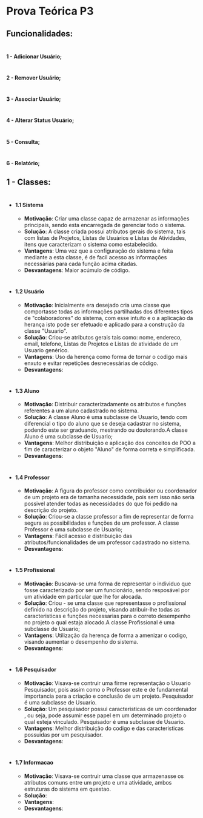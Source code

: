 # Prova Teórica P3

## <h2/>  Funcionalidades: <br/>
  # <h4/> 1 - Adicionar Usuário;
  # <h4/> 2 - Remover Usuário; 
  # <h4/> 3 - Associar Usuário;
  # <h4/> 4 - Alterar Status Usuário;
  # <h4/> 5 - Consulta;
  # <h4/> 6 - Relatório;
  
## <h2/>  1 - Classes: <br/>
 - # <h4/> 1.1 Sistema
      - **Motivação**: Criar uma classe capaz de armazenar as informações principais, sendo esta encarregada de gerenciar todo o sistema.
      - **Solução**: A classe criada possui atributos gerais do sistema, tais com listas de Projetos, Listas de Usuários e Listas de Atividades, itens que caracterizam o sistema como estabelecido.
      - **Vantagens**: Uma vez que a configuração do sistema e feita mediante a esta classe, é de facil acesso as informações necessárias para cada função acima citadas.
      - **Desvantagens**: Maior acúmulo de código.
 - # <h4/> 1.2 Usuário
      - **Motivação**: Inicialmente era desejado cria uma classe que comportasse todas as informações partilhadas dos diferentes tipos de "colaboradores" do sistema, com esse intuito e o a aplicação da herança isto pode ser efetuado e aplicado para a construção da classe "Usuario".
      - **Solução**: Criou-se atributos gerais tais como: nome, endereco, email, telefone, Listas de Projetos e Listas de atividade de um Usuario genérico. 
      - **Vantagens**: Uso da herença como forma de tornar o codigo mais enxuto e evitar repetições desnecessárias de código.
      - **Desvantagens**: 
 - # <h4/> 1.3 Aluno
      - **Motivação**: Distribuir caracterizadamente os atributos e funções referentes a um aluno cadastrado no sistema.
      - **Solução**: A classe Aluno é uma subclasse de Usuario, tendo com diferencial o tipo do aluno que se deseja cadastrar no sistema, podendo este ser graduando, mestrando ou doutorando.A classe Aluno é uma subclasse de Usuario;
      - **Vantagens**: Melhor distribuição e aplicação dos conceitos de POO a fim de caracterizar o objeto "Aluno" de forma correta e simplificada.
      - **Desvantagens**: 
 - # <h4/> 1.4 Professor
      - **Motivação**: A figura do professor como contribuidor ou coordenador de um projeto era de tamanha necessidade, pois sem isso não seria possivel atender todas as necessidades do que foi pedido na descrição do projeto.
      - **Solução**: Criou-se a classe professor a fim de representar de forma segura as possibilidades e funções de um professor. A classe Professor é uma subclasse de Usuario;
      - **Vantagens**: Fácil acesso e distribuição das atributos/funcionalidades de um professor cadastrado no sistema.
      - **Desvantagens**: 
 - # <h4/> 1.5 Profissional
      - **Motivação**: Buscava-se uma forma de representar o individuo que fosse caracterizado por ser um funcionário, sendo resposável por um atividade em particular que lhe for alocada.
      - **Solução**: Criou - se uma classe que representasse o profissional definido na descrição do projeto, visando atribuir-lhe todas as caracteristicas e funções necessarias para o correto desempenho no projeto o qual estaja alocado.A classe Profissional é uma subclasse de Usuario;
      - **Vantagens**: Utilização da herença de forma a amenizar o codigo, visando aumentar o desempenho do sistema.
      - **Desvantagens**: 
 - # <h4/> 1.6 Pesquisador
      - **Motivação**: Visava-se contruir uma firme representação o Usuario Pesquisador, pois assim como o Professor este e de fundamental importancia para a criação e conclusão de um projeto. Pesquisador é uma subclasse de Usuario.
      - **Solução**: Um pesquisador possui caracteristicas de um coordenador , ou seja, pode assumir esse papel em um determinado projeto o qual esteja vinculado. Pesquisador é uma subclasse de Usuario.
      - **Vantagens**: Melhor distribuição do codigo e das caracteristicas possuidas por um pesquisador.
      - **Desvantagens**: 
 - # <h4/> 1.7 Informacao
      - **Motivação**: Visava-se contruir uma classe que armazenasse os atributos comuns entre um projeto e uma atividade, ambos estruturas do sistema em questao.
      - **Solução**: 
      - **Vantagens**: 
      - **Desvantagens**: 
